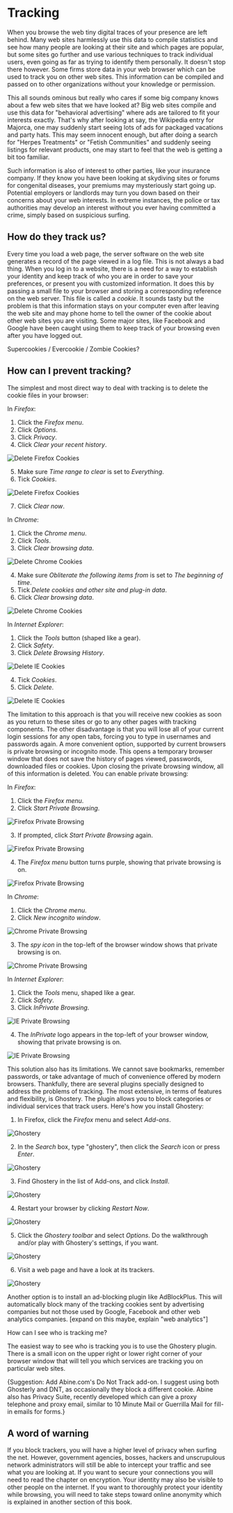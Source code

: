 Tracking
========

When you browse the web tiny digital traces of your presence are left behind. Many web sites harmlessly use this data to compile statistics and see how many people are looking at their site and which pages are popular, but some sites go further and use various techniques to track individual users, even going as far as trying to identify them personally. It doesn't stop there however. Some firms store data in your web browser which can be used to track you on other web sites. This information can be compiled and passed on to other organizations without your knowledge or permission.

This all sounds ominous but really who cares if some big company knows about a few web sites that we have looked at? Big web sites compile and use this data for "behavioral advertising" where ads are tailored to fit your interests exactly. That's why after looking at say, the Wikipedia entry for Majorca, one may suddenly start seeing lots of ads for packaged vacations and party hats. This may seem innocent enough, but after doing a search for "Herpes Treatments" or "Fetish Communities" and suddenly seeing listings for relevant products, one may start to feel that the web is getting a bit too familiar.

Such information is also of interest to other parties, like your insurance company. If they know you have been looking at skydiving sites or forums for congenital diseases, your premiums may mysteriously start going up.  Potential employers or landlords may turn you down based on their concerns about your web interests. In extreme instances, the police or tax authorities may develop an interest without you ever having committed a crime, simply based on suspicious surfing.

How do they track us?
---------------------

Every time you load a web page, the server software on the web site generates a record of the page viewed in a log file. This is not always a bad thing. When you log in to a website, there is a need for a way to establish your identity and keep track of who you are in order to save your preferences, or present you with customized information. It does this by passing a small file to your browser and storing a corresponding reference on the web server. This file is called a *cookie*. It sounds tasty but the problem is that this information stays on your computer even after leaving the web site and may phone home to tell the owner of the cookie about other web sites you are visiting. Some major sites, like Facebook and Google have been caught using them to keep track of your browsing even after you have logged out.

Supercookies / Evercookie / Zombie Cookies?

How can I prevent tracking?
---------------------------

The simplest and most direct way to deal with tracking is to delete the cookie files in your browser:

In *Firefox*:
 1. Click the *Firefox menu*. 
 2. Click *Options*.
 3. Click *Privacy*.
 4. Click *Clear your recent history*.

  ![Delete Firefox Cookies](firefox_delete_cookies_01.png)

 5. Make sure *Time range to clear* is set to *Everything*.
 6. Tick *Cookies*.
 
  ![Delete Firefox Cookies](firefox_delete_cookies_02.png)
 
 7. Click *Clear now*.
 
In *Chrome*:
 1. Click the *Chrome menu*.
 2. Click *Tools*.
 3. Click *Clear browsing data*.
 
 ![Delete Chrome Cookies](chrome_delete_cookies_01.png)
 
 4. Make sure *Obliterate the following items from* is set to *The beginning of time*.
 5. Tick *Delete cookies and other site and plug-in data*.
 6. Click *Clear browsing data*.
 
 ![Delete Chrome Cookies](chrome_delete_cookies_02.png)

In *Internet Explorer*: 
 
 1. Click the *Tools* button (shaped like a gear).
 2. Click *Safety*.
 3. Click *Delete Browsing History*.
 
 ![Delete IE Cookies](ie_delete_cookies_01.png)
 
 4. Tick *Cookies*.
 5. Click *Delete*.
 
 ![Delete IE Cookies](ie_delete_cookies_02.png)

The limitation to this approach is that you will receive new cookies as soon as you return to these sites or go to any other pages with tracking components. The other disadvantage is that you will lose all of your current login sessions for any open tabs, forcing you to type in usernames and passwords again.  A more convenient option, supported by current browsers is private browsing or incognito mode. This opens a temporary browser window that does not save the history of pages viewed, passwords, downloaded files or cookies.  Upon closing the private browsing window, all of this information is deleted. You can enable private browsing:

In *Firefox*:
 1. Click the *Firefox menu*.
 2. Click *Start Private Browsing*.
 
 ![Firefox Private Browsing](firefox_private_browsing_01.png)
 
 3. If prompted, click *Start Private Browsing* again.
 
 ![Firefox Private Browsing](firefox_private_browsing_02.png)
 
 4. The *Firefox menu* button turns purple, showing that private browsing is on.
 
 ![Firefox Private Browsing](firefox_private_browsing_03.png)

In *Chrome*:
 1. Click the *Chrome menu*.
 2. Click *New incognito window*.
 
 ![Chrome Private Browsing](chrome_private_browsing_01.png)
 
 3. The *spy icon* in the top-left of the browser window shows that private browsing is on.
 
 ![Chrome Private Browsing](chrome_private_browsing_02.png)
 
In *Internet Explorer*: 
 1. Click the *Tools* menu, shaped like a gear.
 2. Click *Safety*.
 3. Click *InPrivate Browsing*.
 
 ![IE Private Browsing](ie_private_browsing_01.png) 
 
 4. The *InPrivate* logo appears in the top-left of your browser window, showing that private browsing is on.
 
 ![IE Private Browsing](ie_private_browsing_02.png)

This solution also has its limitations. We cannot save bookmarks, remember passwords, or take advantage of much of convenience offered by modern browsers. Thankfully, there are several plugins specially designed to address the problems of tracking. The most extensive, in terms of features and flexibility, is Ghostery. The plugin allows you to block categories or individual services that track users. Here's how you install Ghostery:

 1. In Firefox, click the *Firefox* menu and select *Add-ons*.
    
 ![Ghostery](Ghostery01.png)

 2. In the *Search* box, type "ghostery", then click the *Search* icon or press *Enter*.
 
 ![Ghostery](Ghostery02.png)

 3. Find Ghostery in the list of Add-ons, and click *Install*.
 
 ![Ghostery](Ghostery03.png)

 4. Restart your browser by clicking *Restart Now*.
 
 ![Ghostery](Ghostery04.png)
 
 5. Click the *Ghostery toolbar* and select *Options*. Do the walkthrough and/or play with Ghostery's settings, if you want.
 
 ![Ghostery](Ghostery05.png)
 
 6. Visit a web page and have a look at its trackers.
 
 ![Ghostery](Ghostery06.png)

Another option is to install an ad-blocking plugin like AdBlockPlus. This will automatically block many of the tracking cookies sent by advertising companies but not those used by Google, Facebook and other web analytics companies.  [expand on this maybe, explain "web analytics"]

How can I see who is tracking me?

The easiest way to see who is tracking you is to use the Ghostery plugin. There is a small icon on the upper right or lower right corner of your browser window that will tell you which services are tracking you on particular web sites.

{Suggestion: Add Abine.com's Do Not Track add-on. I suggest using both Ghosterly and DNT, as occasionally they block a different cookie. Abine also has Privacy Suite, recently developed which can give a proxy telephone and proxy email, similar to 10 Minute Mail or Guerrilla Mail for fill- in emails for forms.}

A word of warning
-----------------

If you block trackers, you will have a higher level of privacy when surfing the net. However, government agencies, bosses, hackers and unscrupulous network administrators will still be able to intercept your traffic and see what you are looking at. If you want to secure your connections you will need to read the chapter on encryption. Your identity may also be visible to other people on the internet. If you want to thoroughly protect your identity while browsing, you will need to take steps toward online anonymity which is explained in another section of this book.
